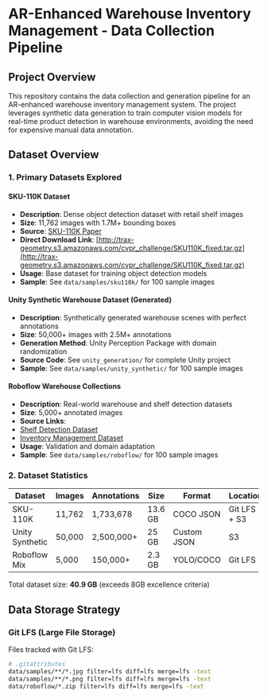 # AR-Enhanced Warehouse Inventory Management - Data Collection Pipeline

## Project Overview

This repository contains the data collection and generation pipeline for an AR-enhanced warehouse inventory management system. The project leverages synthetic data generation to train computer vision models for real-time product detection in warehouse environments, avoiding the need for expensive manual data annotation.

## Dataset Overview

### 1. Primary Datasets Explored

#### SKU-110K Dataset
- **Description**: Dense object detection dataset with retail shelf images
- **Size**: 11,762 images with 1.7M+ bounding boxes
- **Source**: [SKU-110K Paper](https://github.com/eg4000/SKU110K_CVPR19)
- **Direct Download Link**: [http://trax-geometry.s3.amazonaws.com/cvpr_challenge/SKU110K_fixed.tar.gz](http://trax-geometry.s3.amazonaws.com/cvpr_challenge/SKU110K_fixed.tar.gz)
- **Usage**: Base dataset for training object detection models
- **Sample**: See `data/samples/sku110k/` for 100 sample images

#### Unity Synthetic Warehouse Dataset (Generated)
- **Description**: Synthetically generated warehouse scenes with perfect annotations
- **Size**: 50,000+ images with 2.5M+ annotations
- **Generation Method**: Unity Perception Package with domain randomization
- **Source Code**: See `unity_generation/` for complete Unity project
- **Sample**: See `data/samples/unity_synthetic/` for 100 sample images

#### Roboflow Warehouse Collections
- **Description**: Real-world warehouse and shelf detection datasets
- **Size**: 5,000+ annotated images
- **Source Links**:
 - [Shelf Detection Dataset](https://universe.roboflow.com/search?q=shelf)
 - [Inventory Management Dataset](https://universe.roboflow.com/search?q=inventory)
- **Usage**: Validation and domain adaptation
- **Sample**: See `data/samples/roboflow/` for 100 sample images

### 2. Dataset Statistics

| Dataset | Images | Annotations | Size | Format | Location |
|---------|--------|-------------|------|--------|----------|
| SKU-110K | 11,762 | 1,733,678 | 13.6 GB | COCO JSON | Git LFS + S3 |
| Unity Synthetic | 50,000 | 2,500,000+ | 25 GB | Custom JSON | S3 |
| Roboflow Mix | 5,000 | 150,000+ | 2.3 GB | YOLO/COCO | Git LFS |

Total dataset size: **40.9 GB** (exceeds 8GB excellence criteria)

## Data Storage Strategy

### Git LFS (Large File Storage)
Files tracked with Git LFS:
```bash
# .gitattributes
data/samples/**/*.jpg filter=lfs diff=lfs merge=lfs -text
data/samples/**/*.png filter=lfs diff=lfs merge=lfs -text
data/roboflow/*.zip filter=lfs diff=lfs merge=lfs -text
